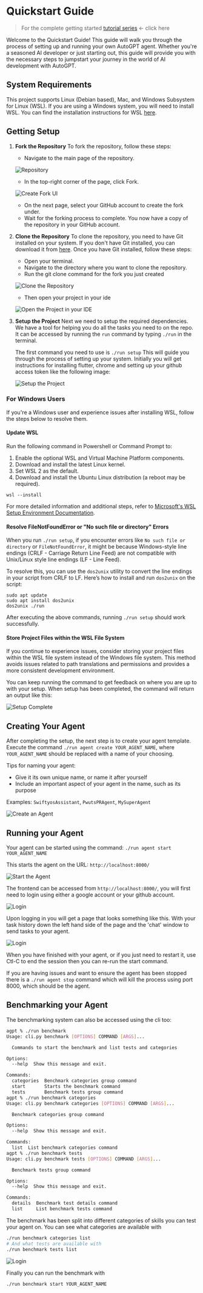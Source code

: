 # Quickstart Guide

> For the complete getting started [tutorial series](https://aiedge.medium.com/autogpt-forge-e3de53cc58ec) <- click here

Welcome to the Quickstart Guide! This guide will walk you through the process of setting up and running your own AutoGPT agent. Whether you're a seasoned AI developer or just starting out, this guide will provide you with the necessary steps to jumpstart your journey in the world of AI development with AutoGPT.

## System Requirements

This project supports Linux (Debian based), Mac, and Windows Subsystem for Linux (WSL). If you are using a Windows system, you will need to install WSL. You can find the installation instructions for WSL [here](https://learn.microsoft.com/en-us/windows/wsl/).


## Getting Setup
1. **Fork the Repository**
   To fork the repository, follow these steps:
   - Navigate to the main page of the repository.

   ![Repository](docs/content/imgs/quickstart/001_repo.png)
   - In the top-right corner of the page, click Fork.

   ![Create Fork UI](docs/content/imgs/quickstart/002_fork.png)
   - On the next page, select your GitHub account to create the fork under.
   - Wait for the forking process to complete. You now have a copy of the repository in your GitHub account.

2. **Clone the Repository**
   To clone the repository, you need to have Git installed on your system. If you don't have Git installed, you can download it from [here](https://git-scm.com/downloads). Once you have Git installed, follow these steps:
   - Open your terminal.
   - Navigate to the directory where you want to clone the repository.
   - Run the git clone command for the fork you just created

   ![Clone the Repository](docs/content/imgs/quickstart/003_clone.png)

   - Then open your project in your ide

   ![Open the Project in your IDE](docs/content/imgs/quickstart/004_ide.png)

4. **Setup the Project**
    Next we need to setup the required dependencies. We have a tool for helping you do all the tasks you need to on the repo.
    It can be accessed by running the `run` command by typing `./run` in the terminal.

    The first command you need to use is `./run setup` This will guide you through the process of setting up your system.
    Initially you will get instructions for installing flutter, chrome and setting up your github access token like the following image:
    
    ![Setup the Project](docs/content/imgs/quickstart/005_setup.png)

### For Windows Users

If you're a Windows user and experience issues after installing WSL, follow the steps below to resolve them. 

#### Update WSL 
Run the following command in Powershell or Command Prompt to:
1. Enable the optional WSL and Virtual Machine Platform components.
2. Download and install the latest Linux kernel.
3. Set WSL 2 as the default.
4. Download and install the Ubuntu Linux distribution (a reboot may be required).

```shell
wsl --install
```

For more detailed information and additional steps, refer to [Microsoft's WSL Setup Environment Documentation](https://learn.microsoft.com/en-us/windows/wsl/setup/environment).

#### Resolve FileNotFoundError or "No such file or directory" Errors
When you run `./run setup`, if you encounter errors like `No such file or directory` or `FileNotFoundError`, it might be because Windows-style line endings (CRLF - Carriage Return Line Feed) are not compatible with Unix/Linux style line endings (LF - Line Feed).

To resolve this, you can use the `dos2unix` utility to convert the line endings in your script from CRLF to LF. Here’s how to install and run `dos2unix` on the script:

```shell
sudo apt update
sudo apt install dos2unix
dos2unix ./run
```

After executing the above commands, running `./run setup` should work successfully. 

#### Store Project Files within the WSL File System
If you continue to experience issues, consider storing your project files within the WSL file system instead of the Windows file system. This method avoids issues related to path translations and permissions and provides a more consistent development environment.

You can keep running the command to get feedback on where you are up to with your setup. 
When setup has been completed, the command will return an output like this:

![Setup Complete](docs/content/imgs/quickstart/006_setup_complete.png)

## Creating Your Agent

After completing the setup, the next step is to create your agent template.
Execute the command `./run agent create YOUR_AGENT_NAME`, where `YOUR_AGENT_NAME` should be replaced with a name of your choosing.

Tips for naming your agent:
* Give it its own unique name, or name it after yourself
* Include an important aspect of your agent in the name, such as its purpose

Examples: `SwiftyosAssistant`, `PwutsPRAgent`, `MySuperAgent`

![Create an Agent](docs/content/imgs/quickstart/007_create_agent.png)

## Running your Agent

Your agent can be started using the command: `./run agent start YOUR_AGENT_NAME`

This starts the agent on the URL: `http://localhost:8000/`

![Start the Agent](docs/content/imgs/quickstart/009_start_agent.png)

The frontend can be accessed from `http://localhost:8000/`, you will first need to login using either a google account or your github account.

![Login](docs/content/imgs/quickstart/010_login.png)

Upon logging in you will get a page that looks something like this. With your task history down the left hand side of the page and the 'chat' window to send tasks to your agent.

![Login](docs/content/imgs/quickstart/011_home.png)

When you have finished with your agent, or if you just need to restart it, use Ctl-C to end the session then you can re-run the start command.

If you are having issues and want to ensure the agent has been stopped there is a `./run agent stop` command which will kill the process using port 8000, which should be the agent. 

## Benchmarking your Agent

The benchmarking system can also be accessed using the cli too:

```bash
agpt % ./run benchmark
Usage: cli.py benchmark [OPTIONS] COMMAND [ARGS]...

  Commands to start the benchmark and list tests and categories

Options:
  --help  Show this message and exit.

Commands:
  categories  Benchmark categories group command
  start       Starts the benchmark command
  tests       Benchmark tests group command
agpt % ./run benchmark categories     
Usage: cli.py benchmark categories [OPTIONS] COMMAND [ARGS]...

  Benchmark categories group command

Options:
  --help  Show this message and exit.

Commands:
  list  List benchmark categories command
agpt % ./run benchmark tests      
Usage: cli.py benchmark tests [OPTIONS] COMMAND [ARGS]...

  Benchmark tests group command

Options:
  --help  Show this message and exit.

Commands:
  details  Benchmark test details command
  list     List benchmark tests command
```

The benchmark has been split into different categories of skills you can test your agent on. You can see what categories are available with
```bash
./run benchmark categories list
# And what tests are available with
./run benchmark tests list
```

![Login](docs/content/imgs/quickstart/012_tests.png)


Finally you can run the benchmark with

```bash
./run benchmark start YOUR_AGENT_NAME

```

>
